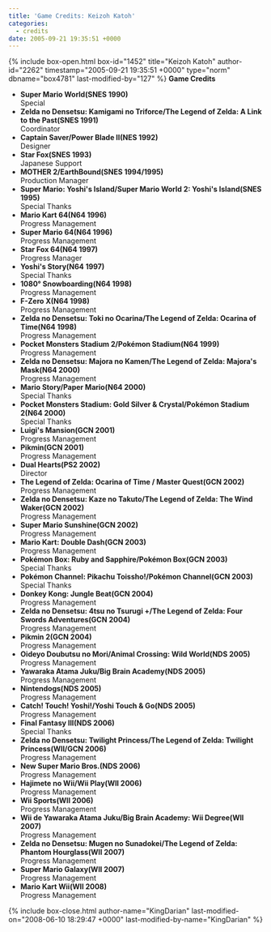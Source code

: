 ```yaml
---
title: 'Game Credits: Keizoh Katoh'
categories:
  - credits
date: 2005-09-21 19:35:51 +0000
---
```

{% include box-open.html box-id="1452" title="Keizoh Katoh" author-id="2262" timestamp="2005-09-21 19:35:51 +0000" type="norm" dbname="box4781" last-modified-by="127" %}
<b>Game Credits</b>
<UL>

<LI><b>Super Mario World(SNES 1990)</b><BR />
Special</LI>
<LI><b>Zelda no Densetsu: Kamigami no Triforce/The Legend of Zelda: A Link to the Past(SNES 1991)</b><BR />
Coordinator</LI>
<LI><b>Captain Saver/Power Blade II(NES 1992)</b><BR />
Designer</LI>
<LI><b>Star Fox(SNES 1993)</b><BR />
Japanese Support</LI>
<LI><b>MOTHER 2/EarthBound(SNES 1994/1995)</b><BR />
Production Manager</LI>
<LI><b>Super Mario: Yoshi's Island/Super Mario World 2: Yoshi's Island(SNES 1995)</b><BR />
Special Thanks</LI>
<LI><b>Mario Kart 64(N64 1996)</b><BR />
Progress Management</LI>
<LI><b>Super Mario 64(N64 1996)</b><BR />
Progress Management</LI>
<LI><b>Star Fox 64(N64 1997)</b><BR />
Progress Manager</LI>
<LI><b>Yoshi's Story(N64 1997)</b><BR />
Special Thanks</LI>
<LI><b>1080° Snowboarding(N64 1998)</b><BR />
Progress Management</LI>
<LI><b>F-Zero X(N64 1998)</b><BR />
Progress Management</LI>
<LI><b>Zelda no Densetsu: Toki no Ocarina/The Legend of Zelda: Ocarina of Time(N64 1998)</b><BR />
Progress Management</LI>
<LI><b>Pocket Monsters Stadium 2/Pokémon Stadium(N64 1999)</b><BR />
Progress Management</LI>
<LI><b>Zelda no Densetsu: Majora no Kamen/The Legend of Zelda: Majora's Mask(N64 2000)</b><BR />
Progress Management</LI>
<LI><b>Mario Story/Paper Mario(N64 2000)</b><BR />
Special Thanks</LI>
<LI><b>Pocket Monsters Stadium: Gold Silver & Crystal/Pokémon Stadium 2(N64 2000)</b><BR />
Special Thanks</LI>
<LI><b>Luigi's Mansion(GCN 2001)</b><BR />
Progress Management</LI>
<LI><b>Pikmin(GCN 2001)</b><BR />
Progress Management</LI>
<LI><b>Dual Hearts(PS2 2002)</b><BR />
Director</LI>
<LI><b>The Legend of Zelda: Ocarina of Time / Master Quest(GCN 2002)</b><BR />
Progress Management</LI>
<LI><b>Zelda no Densetsu: Kaze no Takuto/The Legend of Zelda: The Wind Waker(GCN 2002)</b><BR />
Progress Management</LI>
<LI><b>Super Mario Sunshine(GCN 2002)</b><BR />
Progress Management</LI>
<LI><b>Mario Kart: Double Dash(GCN 2003)</b><BR />
Progress Management</LI>
<LI><b>Pokémon Box: Ruby and Sapphire/Pokémon Box(GCN 2003)</b><BR />
Special Thanks</LI>
<LI><b>Pokémon Channel: Pikachu Toissho!/Pokémon Channel(GCN 2003)</b><BR />
Special Thanks</LI>
<LI><b>Donkey Kong: Jungle Beat(GCN 2004)</b><BR />
Progress Management</LI>
<LI><b>Zelda no Densetsu: 4tsu no Tsurugi +/The Legend of Zelda: Four Swords Adventures(GCN 2004)</b><BR />
Progress Management</LI>
<LI><b>Pikmin 2(GCN 2004)</b><BR />
Progress Management</LI>
<LI><b>Oideyo Doubutsu no Mori/Animal Crossing: Wild World(NDS 2005)</b><BR />
Progress Management</LI>
<LI><b>Yawaraka Atama Juku/Big Brain Academy(NDS 2005)</b><BR />
Progress Management</LI>
<LI><b>Nintendogs(NDS 2005)</b><BR />
Progress Management</LI>
<LI><b>Catch! Touch! Yoshi!/Yoshi Touch & Go(NDS 2005)</b><BR />
Progress Management</LI>
<LI><b>Final Fantasy III(NDS 2006)</b><BR />
Special Thanks</LI>
<LI><b>Zelda no Densetsu: Twilight Princess/The Legend of Zelda: Twilight Princess(WII/GCN 2006)</b><BR />
Progress Management</LI>
<LI><b>New Super Mario Bros.(NDS 2006)</b><BR />
Progress Management</LI>
<LI><b>Hajimete no Wii/Wii Play(WII 2006)</b><BR />
Progress Management</LI>
<LI><b>Wii Sports(WII 2006)</b><BR />
Progress Management</LI>
<LI><b>Wii de Yawaraka Atama Juku/Big Brain Academy: Wii Degree(WII 2007)</b><BR />
Progress Management</LI>
<LI><b>Zelda no Densetsu: Mugen no Sunadokei/The Legend of Zelda: Phantom Hourglass(WII 2007)</b><BR />
Progress Management</LI>
<LI><b>Super Mario Galaxy(WII 2007)</b><BR />
Progress Management</LI>
<LI><b>Mario Kart Wii(WII 2008)</b><BR />
Progress Management</LI>

</UL>
{% include box-close.html author-name="KingDarian" last-modified-on="2008-06-10 18:29:47 +0000" last-modified-by-name="KingDarian" %}
